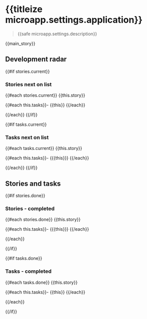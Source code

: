 # {{titleize microapp.settings.application}}

> {{safe microapp.settings.description}}

{{main_story}}

## Development radar

{{#if stories.current}}
### Stories next on list

{{#each stories.current}}
{{this.story}}

{{#each this.tasks}}- {{this}}
{{/each}}

{{/each}}
{{/if}}

{{#if tasks.current}}
### Tasks next on list

{{#each tasks.current}}
{{this.story}}

{{#each this.tasks}}- {{{this}}}
{{/each}}

{{/each}}
{{/if}}

## Stories and tasks

{{#if stories.done}}

### Stories - completed

{{#each stories.done}}
{{this.story}}

{{#each this.tasks}}- {{{this}}}
{{/each}}

{{/each}}

{{/if}}

{{#if tasks.done}}

### Tasks - completed

{{#each tasks.done}}
{{this.story}}

{{#each this.tasks}}- {{this}}
{{/each}}

{{/each}}

{{/if}}
